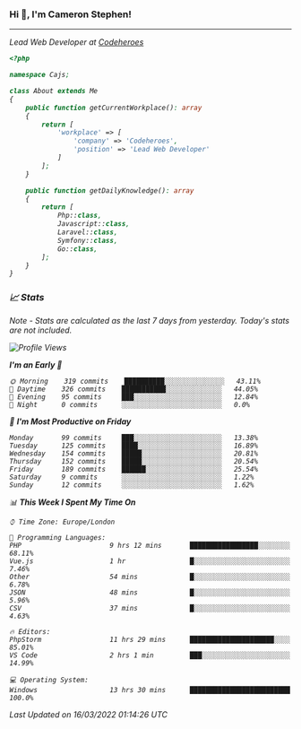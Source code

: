 ### Hi 👋, I'm Cameron Stephen!
<hr>
<p><em>Lead Web Developer at <a href="https://codeheroes.co.uk">Codeheroes</a></p>


```php
<?php

namespace Cajs;

class About extends Me
{
    public function getCurrentWorkplace(): array
    {
        return [
            'workplace' => [
                'company' => 'Codeheroes',
                'position' => 'Lead Web Developer'
            ]
        ];
    }

    public function getDailyKnowledge(): array
    {
        return [
            Php::class,
            Javascript::class,
            Laravel::class,
            Symfony::class,
            Go::class,
        ];
    }
}
```

### 📈 Stats
<p><em>Note - Stats are calculated as the last 7 days from yesterday. Today's stats are not included.</em></p>


<!--START_SECTION:waka-->
![Profile Views](http://img.shields.io/badge/Profile%20Views-92-blue)

**I'm an Early 🐤** 

```text
🌞 Morning    319 commits    ██████████░░░░░░░░░░░░░░░   43.11% 
🌆 Daytime    326 commits    ███████████░░░░░░░░░░░░░░   44.05% 
🌃 Evening    95 commits     ███░░░░░░░░░░░░░░░░░░░░░░   12.84% 
🌙 Night      0 commits      ░░░░░░░░░░░░░░░░░░░░░░░░░   0.0%

```
📅 **I'm Most Productive on Friday** 

```text
Monday       99 commits     ███░░░░░░░░░░░░░░░░░░░░░░   13.38% 
Tuesday      125 commits    ████░░░░░░░░░░░░░░░░░░░░░   16.89% 
Wednesday    154 commits    █████░░░░░░░░░░░░░░░░░░░░   20.81% 
Thursday     152 commits    █████░░░░░░░░░░░░░░░░░░░░   20.54% 
Friday       189 commits    ██████░░░░░░░░░░░░░░░░░░░   25.54% 
Saturday     9 commits      ░░░░░░░░░░░░░░░░░░░░░░░░░   1.22% 
Sunday       12 commits     ░░░░░░░░░░░░░░░░░░░░░░░░░   1.62%

```


📊 **This Week I Spent My Time On** 

```text
⌚︎ Time Zone: Europe/London

💬 Programming Languages: 
PHP                      9 hrs 12 mins       █████████████████░░░░░░░░   68.11% 
Vue.js                   1 hr                █░░░░░░░░░░░░░░░░░░░░░░░░   7.46% 
Other                    54 mins             █░░░░░░░░░░░░░░░░░░░░░░░░   6.78% 
JSON                     48 mins             █░░░░░░░░░░░░░░░░░░░░░░░░   5.96% 
CSV                      37 mins             █░░░░░░░░░░░░░░░░░░░░░░░░   4.63%

🔥 Editors: 
PhpStorm                 11 hrs 29 mins      █████████████████████░░░░   85.01% 
VS Code                  2 hrs 1 min         ███░░░░░░░░░░░░░░░░░░░░░░   14.99%

💻 Operating System: 
Windows                  13 hrs 30 mins      █████████████████████████   100.0%

```


 Last Updated on 16/03/2022 01:14:26 UTC
<!--END_SECTION:waka-->
